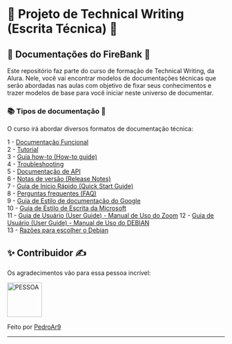 # :memo: Projeto de Technical Writing (Escrita Técnica) :pencil:

## :notebook_with_decorative_cover: Documentações do FireBank :bank:

Este repositório faz parte do curso de formação de Technical Writing, da Alura. 
Nele, você vai encontrar modelos de documentações técnicas que serão abordadas nas aulas com objetivo de fixar seus conhecimentos e trazer modelos de base para você iniciar neste universo de documentar.

### :books: Tipos de documentação :book:
O curso irá abordar diversos formatos de documentação técnica:

1 - [Documentação Funcional](https://github.com/pedroar9/technical-writing/blob/master/documentacao-funcional.md)  
2 - [Tutorial](https://github.com/pedroar9/technical-writing/blob/master/tutorial.md)  
3 - [Guia how-to (How-to guide)](https://github.com/pedroar9/technical-writing/blob/master/guia-how-to.md)  
4 - [Troubleshooting](https://github.com/pedroar9/technical-writing/blob/master/troubleshooting.md)  
5 - [Documentação de API](https://github.com/pedroar9/technical-writing/blob/master/documentacao-api.md)  
6 - [Notas de versão (Release Notes)](https://github.com/pedroar9/technical-writing/blob/master/release-notes.md)  
7 - [Guia de Início Rápido (Quick Start Guide)](https://github.com/pedroar9/technical-writing/blob/master/guia-inicio-rapido.md)  
8 - [Perguntas frequentes (FAQ)](https://github.com/pedroar9/technical-writing/blob/master/perguntas-frequentes-faq.md)  
9 - [Guia de Estilo de documentação do Google](https://developers.google.com/style?hl=pt-br)  
10 - [Guia de Estilo de Escrita da Microsoft](https://learn.microsoft.com/pt-br/style-guide/welcome/)  
11 - [Guia de Usuário (User Guide) - Manual de Uso do Zoom](https://support.zoom.com/hc/pb/getting-started-with-meetings?id=zoom_meetings_guide)
12 - [Guia de Usuário (User Guide) - Manual de Uso do DEBIAN](https://www.debian.org/doc/manuals/debian-faq/basic-defs.pt.html#whatisdebian)  
13 - [Razões para escolher o Debian](https://www.debian.org/intro/why_debian)  


## ✨ Contribuidor :writing_hand: 

Os agradecimentos vão para essa pessoa incrível:

<a href="https://github.com/pedroar9">
<img src="https://media.licdn.com/dms/image/C4E03AQGT0K0dZtdTHQ/profile-displayphoto-shrink_800_800/0/1563639326413?e=1726704000&v=beta&t=VYcO3MAqWUrouFTSjp_UmPaU4EVtt65txDJzJQJ0zrY" width="80" alt="PESSOA" /></a>  

Feito por [PedroAr9](https://www.linkedin.com/in/pedrocarlos-assis)

___
